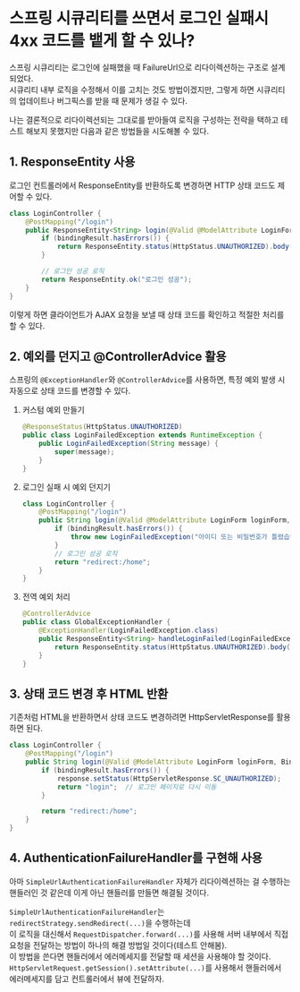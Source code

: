 # 스프링 시큐리티를 쓰면서 로그인 실패시 4xx 코드를 뱉게 할 수 있나?
스프링 시큐리티는 로그인에 실패했을 때 FailureUrl으로 리다이렉션하는 구조로 설계되었다.  
시큐리티 내부 로직을 수정해서 이를 고치는 것도 방법이겠지만, 그렇게 하면 시큐리티의 업데이트나 버그픽스를 받을 때 문제가 생길 수 있다.

나는 결론적으로 리다이렉션되는 그대로를 받아들여 로직을 구성하는 전략을 택하고 테스트 해보지 못했지만 다음과 같은 방법들을 시도해볼 수 있다.

## 1. ResponseEntity 사용
로그인 컨트롤러에서 ResponseEntity를 반환하도록 변경하면 HTTP 상태 코드도 제어할 수 있다.
```java
class LoginController {
    @PostMapping("/login")
    public ResponseEntity<String> login(@Valid @ModelAttribute LoginForm loginForm, BindingResult bindingResult) {
        if (bindingResult.hasErrors()) {
            return ResponseEntity.status(HttpStatus.UNAUTHORIZED).body("로그인 실패: 아이디 또는 비밀번호가 올바르지 않습니다.");
        }

        // 로그인 성공 로직
        return ResponseEntity.ok("로그인 성공");
    }
}
```
이렇게 하면 클라이언트가 AJAX 요청을 보낼 때 상태 코드를 확인하고 적절한 처리를 할 수 있다.

## 2. 예외를 던지고 @ControllerAdvice 활용
스프링의 `@ExceptionHandler`와 `@ControllerAdvice`를 사용하면, 특정 예외 발생 시 자동으로 상태 코드를 변경할 수 있다.
1. 커스텀 예외 만들기
    ```java
    @ResponseStatus(HttpStatus.UNAUTHORIZED)
    public class LoginFailedException extends RuntimeException {
        public LoginFailedException(String message) {
            super(message);
        }
    }
    ```
2. 로그인 실패 시 예외 던지기
    ```java
    class LoginController {
        @PostMapping("/login")
        public String login(@Valid @ModelAttribute LoginForm loginForm, BindingResult bindingResult) {
            if (bindingResult.hasErrors()) {
                throw new LoginFailedException("아이디 또는 비밀번호가 틀렸습니다.");
            }
            // 로그인 성공 로직
            return "redirect:/home";
        }
    }  
    ```
3. 전역 예외 처리
    ```java
    @ControllerAdvice
    public class GlobalExceptionHandler {
        @ExceptionHandler(LoginFailedException.class)
        public ResponseEntity<String> handleLoginFailed(LoginFailedException ex) {
            return ResponseEntity.status(HttpStatus.UNAUTHORIZED).body(ex.getMessage());
        }
    }
    ```

## 3. 상태 코드 변경 후 HTML 반환
기존처럼 HTML을 반환하면서 상태 코드도 변경하려면 HttpServletResponse를 활용하면 된다.
```java
class LoginController {
    @PostMapping("/login")
    public String login(@Valid @ModelAttribute LoginForm loginForm, BindingResult bindingResult, HttpServletResponse response) {
        if (bindingResult.hasErrors()) {
            response.setStatus(HttpServletResponse.SC_UNAUTHORIZED);
            return "login";  // 로그인 페이지로 다시 이동
        }

        return "redirect:/home";
    }
}
```

## 4. AuthenticationFailureHandler를 구현해 사용
아마 `SimpleUrlAuthenticationFailureHandler` 자체가 리다이렉션하는 걸 수행하는 핸들러인 것 같은데 이게 아닌 핸들러를 만들면 해결될 것이다.

`SimpleUrlAuthenticationFailureHandler`는 `redirectStrategy.sendRedirect(...)`을 수행하는데  
이 로직을 대신해서 `RequestDispatcher.forward(...)`를 사용해 서버 내부에서 직접 요청을 전달하는 방법이 하나의 해결 방법일 것이다(테스트 안해봄).  
이 방법을 쓴다면 핸들러에서 에러메세지를 전달할 때 세션을 사용해야 할 것이다. `HttpServletRequest.getSession().setAttribute(...)`를 사용해서 핸들러에서 에러메세지를 담고 컨트롤러에서 뷰에 전달하자.
